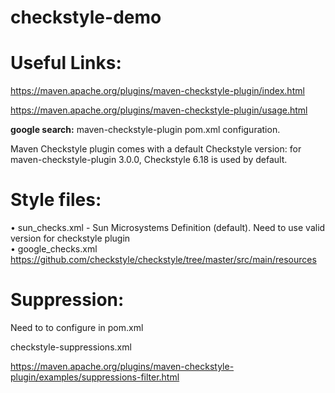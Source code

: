 # checkstyle-demo

Useful Links:
=======================
<a>https://maven.apache.org/plugins/maven-checkstyle-plugin/index.html</a>

<a>https://maven.apache.org/plugins/maven-checkstyle-plugin/usage.html</a>


<b>google search:</b> maven-checkstyle-plugin pom.xml configuration.

Maven Checkstyle plugin comes with a default Checkstyle version: for maven-checkstyle-plugin 3.0.0, Checkstyle 6.18 is used by default.

Style files:
================
•	sun_checks.xml - Sun Microsystems Definition (default).  Need to use valid version for checkstyle plugin  <br>
•	google_checks.xml <br>
https://github.com/checkstyle/checkstyle/tree/master/src/main/resources

Suppression:
=================
Need to to configure in pom.xml

checkstyle-suppressions.xml

<a>https://maven.apache.org/plugins/maven-checkstyle-plugin/examples/suppressions-filter.html</a>
